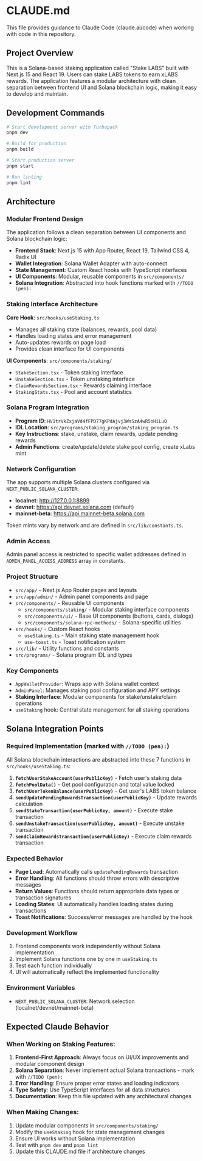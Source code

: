 # CLAUDE.md

This file provides guidance to Claude Code (claude.ai/code) when working with code in this repository.

## Project Overview

This is a Solana-based staking application called "Stake LABS" built with Next.js 15 and React 19. Users can stake LABS tokens to earn xLABS rewards. The application features a modular architecture with clean separation between frontend UI and Solana blockchain logic, making it easy to develop and maintain.

## Development Commands

```bash
# Start development server with Turbopack
pnpm dev

# Build for production
pnpm build

# Start production server
pnpm start

# Run linting
pnpm lint
```

## Architecture

### Modular Frontend Design
The application follows a clean separation between UI components and Solana blockchain logic:

- **Frontend Stack**: Next.js 15 with App Router, React 19, Tailwind CSS 4, Radix UI
- **Wallet Integration**: Solana Wallet Adapter with auto-connect
- **State Management**: Custom React hooks with TypeScript interfaces
- **UI Components**: Modular, reusable components in `src/components/`
- **Solana Integration**: Abstracted into hook functions marked with `//TODO (pen):`

### Staking Interface Architecture
**Core Hook**: `src/hooks/useStaking.ts`
- Manages all staking state (balances, rewards, pool data)
- Handles loading states and error management
- Auto-updates rewards on page load
- Provides clean interface for UI components

**UI Components**: `src/components/staking/`
- `StakeSection.tsx` - Token staking interface
- `UnstakeSection.tsx` - Token unstaking interface  
- `ClaimRewardsSection.tsx` - Rewards claiming interface
- `StakingStats.tsx` - Pool and account statistics

### Solana Program Integration
- **Program ID**: `HV1trVkZxjaVd4fFPD77gKPdAjvj3WsSzA4wR5oHiLuQ`
- **IDL Location**: `src/programs/staking_program/staking_program.ts`
- **Key Instructions**: stake, unstake, claim rewards, update pending rewards
- **Admin Functions**: create/update/delete stake pool config, create xLabs mint

### Network Configuration
The app supports multiple Solana clusters configured via `NEXT_PUBLIC_SOLANA_CLUSTER`:
- **localnet**: http://127.0.0.1:8899
- **devnet**: https://api.devnet.solana.com (default)
- **mainnet-beta**: https://api.mainnet-beta.solana.com

Token mints vary by network and are defined in `src/lib/constants.ts`.

### Admin Access
Admin panel access is restricted to specific wallet addresses defined in `ADMIN_PANEL_ACCESS_ADDRESS` array in constants.

### Project Structure
- `src/app/` - Next.js App Router pages and layouts
- `src/app/admin/` - Admin panel components and page
- `src/components/` - Reusable UI components
  - `src/components/staking/` - Modular staking interface components
  - `src/components/ui/` - Base UI components (buttons, cards, dialogs)
  - `src/components/solana-rpc-methods/` - Solana-specific utilities
- `src/hooks/` - Custom React hooks
  - `useStaking.ts` - Main staking state management hook
  - `use-toast.ts` - Toast notification system
- `src/lib/` - Utility functions and constants
- `src/programs/` - Solana program IDL and types

### Key Components
- `AppWalletProvider`: Wraps app with Solana wallet context
- `AdminPanel`: Manages staking pool configuration and APY settings
- **Staking Interface**: Modular components for stake/unstake/claim operations
- `useStaking` hook: Central state management for all staking operations

## Solana Integration Points

### Required Implementation (marked with `//TODO (pen):`)
All Solana blockchain interactions are abstracted into these 7 functions in `src/hooks/useStaking.ts`:

1. **`fetchUserStakeAccount(userPublicKey)`** - Fetch user's staking data
2. **`fetchPoolData()`** - Get pool configuration and total value locked
3. **`fetchUserTokenBalance(userPublicKey)`** - Get user's LABS token balance
4. **`sendUpdatePendingRewardsTransaction(userPublicKey)`** - Update rewards calculation
5. **`sendStakeTransaction(userPublicKey, amount)`** - Execute stake transaction
6. **`sendUnstakeTransaction(userPublicKey, amount)`** - Execute unstake transaction
7. **`sendClaimRewardsTransaction(userPublicKey)`** - Execute claim rewards transaction

### Expected Behavior
- **Page Load**: Automatically calls `updatePendingRewards` transaction
- **Error Handling**: All functions should throw errors with descriptive messages
- **Return Values**: Functions should return appropriate data types or transaction signatures
- **Loading States**: UI automatically handles loading states during transactions
- **Toast Notifications**: Success/error messages are handled by the hook

### Development Workflow
1. Frontend components work independently without Solana implementation
2. Implement Solana functions one by one in `useStaking.ts`
3. Test each function individually
4. UI will automatically reflect the implemented functionality

### Environment Variables
- `NEXT_PUBLIC_SOLANA_CLUSTER`: Network selection (localnet/devnet/mainnet-beta)

## Expected Claude Behavior

### When Working on Staking Features:
1. **Frontend-First Approach**: Always focus on UI/UX improvements and modular component design
2. **Solana Separation**: Never implement actual Solana transactions - mark with `//TODO (pen):`
3. **Error Handling**: Ensure proper error states and loading indicators
4. **Type Safety**: Use TypeScript interfaces for all data structures
5. **Documentation**: Keep this file updated with any architectural changes

### When Making Changes:
1. Update modular components in `src/components/staking/`
2. Modify the `useStaking` hook for state management changes
3. Ensure UI works without Solana implementation
4. Test with `pnpm dev` and `pnpm lint`
5. Update this CLAUDE.md file if architecture changes